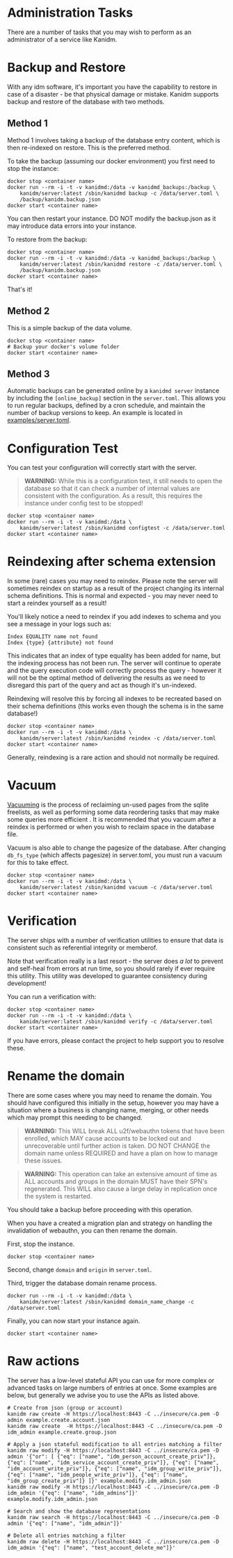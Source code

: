 # Administration Tasks

There are a number of tasks that you may wish to perform as an administrator of a service like Kanidm.

# Backup and Restore

With any idm software, it's important you have the capability to restore in case of a disaster - be
that physical damage or mistake. Kanidm supports backup and restore of the database with two methods.

## Method 1

Method 1 involves taking a backup of the database entry content, which is then re-indexed on restore.
This is the preferred method.

To take the backup (assuming our docker environment) you first need to stop the instance:

    docker stop <container name>
    docker run --rm -i -t -v kanidmd:/data -v kanidmd_backups:/backup \
        kanidm/server:latest /sbin/kanidmd backup -c /data/server.toml \
        /backup/kanidm.backup.json
    docker start <container name>

You can then restart your instance. DO NOT modify the backup.json as it may introduce
data errors into your instance.

To restore from the backup:

    docker stop <container name>
    docker run --rm -i -t -v kanidmd:/data -v kanidmd_backups:/backup \
        kanidm/server:latest /sbin/kanidmd restore -c /data/server.toml \
        /backup/kanidm.backup.json
    docker start <container name>

That's it!

## Method 2

This is a simple backup of the data volume.

    docker stop <container name>
    # Backup your docker's volume folder
    docker start <container name>

## Method 3

Automatic backups can be generated online by a `kanidmd server` instance
by including the `[online_backup]` section in the `server.toml`.
This allows you to run regular backups, defined by a cron schedule, and maintain
the number of backup versions to keep. An example is located in [examples/server.toml](../../examples/server.toml).

# Configuration Test

You can test your configuration will correctly start with the server.

> **WARNING:** While this is a configuration test, it still needs to open the database so that
> it can check a number of internal values are consistent with the configuration. As a result,
> this requires the instance under config test to be stopped!

    docker stop <container name>
    docker run --rm -i -t -v kanidmd:/data \
        kanidm/server:latest /sbin/kanidmd configtest -c /data/server.toml
    docker start <container name>


# Reindexing after schema extension

In some (rare) cases you may need to reindex.
Please note the server will sometimes reindex on startup as a result of the project
changing its internal schema definitions. This is normal and expected - you may never need
to start a reindex yourself as a result!

You'll likely notice a need to reindex if you add indexes to schema and you see a message in your logs such as:

    Index EQUALITY name not found
    Index {type} {attribute} not found

This indicates that an index of type equality has been added for name, but the indexing process
has not been run. The server will continue to operate and the query execution code will correctly
process the query - however it will not be the optimal method of delivering the results as we need to
disregard this part of the query and act as though it's un-indexed.

Reindexing will resolve this by forcing all indexes to be recreated based on their schema
definitions (this works even though the schema is in the same database!)

    docker stop <container name>
    docker run --rm -i -t -v kanidmd:/data \
        kanidm/server:latest /sbin/kanidmd reindex -c /data/server.toml
    docker start <container name>

Generally, reindexing is a rare action and should not normally be required.

# Vacuum

[Vacuuming](https://www.sqlite.org/lang_vacuum.html) is the process of reclaiming un-used pages
from the sqlite freelists, as well as performing some data reordering tasks that may make some
queries more efficient . It is recommended that you vacuum after a reindex is performed or
when you wish to reclaim space in the database file.

Vacuum is also able to change the pagesize of the database. After changing `db_fs_type` (which affects
pagesize) in server.toml, you must run a vacuum for this to take effect.

    docker stop <container name>
    docker run --rm -i -t -v kanidmd:/data \
        kanidm/server:latest /sbin/kanidmd vacuum -c /data/server.toml
    docker start <container name>

# Verification

The server ships with a number of verification utilities to ensure that data is consistent such
as referential integrity or memberof.

Note that verification really is a last resort - the server does _a lot_ to prevent and self-heal
from errors at run time, so you should rarely if ever require this utility. This utility was
developed to guarantee consistency during development!

You can run a verification with:

    docker stop <container name>
    docker run --rm -i -t -v kanidmd:/data \
        kanidm/server:latest /sbin/kanidmd verify -c /data/server.toml
    docker start <container name>

If you have errors, please contact the project to help support you to resolve these.

# Rename the domain

There are some cases where you may need to rename the domain. You should have configured
this initially in the setup, however you may have a situation where a business is changing
name, merging, or other needs which may prompt this needing to be changed.

> **WARNING:** This WILL break ALL u2f/webauthn tokens that have been enrolled, which MAY cause
> accounts to be locked out and unrecoverable until further action is taken. DO NOT CHANGE
> the domain name unless REQUIRED and have a plan on how to manage these issues.

> **WARNING:** This operation can take an extensive amount of time as ALL accounts and groups
> in the domain MUST have their SPN's regenerated. This WILL also cause a large delay in
> replication once the system is restarted.

You should take a backup before proceeding with this operation.

When you have a created a migration plan and strategy on handling the invalidation of webauthn,
you can then rename the domain.

First, stop the instance.

    docker stop <container name>

Second, change `domain` and `origin` in `server.toml`.

Third, trigger the database domain rename process.

    docker run --rm -i -t -v kanidmd:/data \
        kanidm/server:latest /sbin/kanidmd domain_name_change -c /data/server.toml

Finally, you can now start your instance again.

    docker start <container name>

# Raw actions

The server has a low-level stateful API you can use for more complex or advanced tasks on large numbers
of entries at once. Some examples are below, but generally we advise you to use the APIs as listed
above.

    # Create from json (group or account)
    kanidm raw create -H https://localhost:8443 -C ../insecure/ca.pem -D admin example.create.account.json
    kanidm raw create  -H https://localhost:8443 -C ../insecure/ca.pem -D idm_admin example.create.group.json

    # Apply a json stateful modification to all entries matching a filter
    kanidm raw modify -H https://localhost:8443 -C ../insecure/ca.pem -D admin '{"or": [ {"eq": ["name", "idm_person_account_create_priv"]}, {"eq": ["name", "idm_service_account_create_priv"]}, {"eq": ["name", "idm_account_write_priv"]}, {"eq": ["name", "idm_group_write_priv"]}, {"eq": ["name", "idm_people_write_priv"]}, {"eq": ["name", "idm_group_create_priv"]} ]}' example.modify.idm_admin.json
    kanidm raw modify -H https://localhost:8443 -C ../insecure/ca.pem -D idm_admin '{"eq": ["name", "idm_admins"]}' example.modify.idm_admin.json

    # Search and show the database representations
    kanidm raw search -H https://localhost:8443 -C ../insecure/ca.pem -D admin '{"eq": ["name", "idm_admin"]}'

    # Delete all entries matching a filter
    kanidm raw delete -H https://localhost:8443 -C ../insecure/ca.pem -D idm_admin '{"eq": ["name", "test_account_delete_me"]}'

